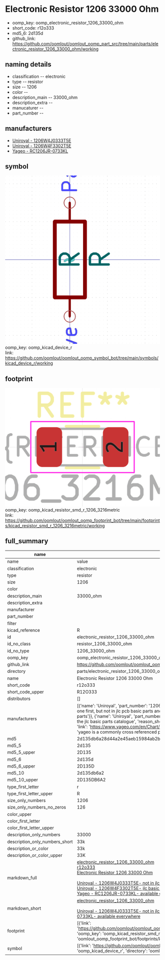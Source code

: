 # Electronic Resistor 1206 33000 Ohm

  
* oomp_key: oomp_electronic_resistor_1206_33000_ohm 
* short_code: r12o333
* md5_6: 2d135d  
* github_link: https://github.com/oomlout/oomlout_oomp_part_src/tree/main/parts/electronic_resistor_1206_33000_ohm/working  
## naming details
* classification -- electronic
* type -- resistor
* size -- 1206
* color -- 
* description_main -- 33000_ohm
* description_extra -- 
* manucaturer -- 
* part_number -- 


## manufacturers
* [Uniroyal - 1206W4J0333T5E]()  
* [Uniroyal - 1206W4F3302T5E]()  
* [Yageo - RC1206JR-0733KL](https://www.yageo.com/en/Chart/Download/pdf/RC1206JR-0733KL)  

## symbol

![](symbol/0/working/working_600.png)  
oomp_key: oomp_kicad_device_r  
link: https://github.com/oomlout/oomlout_oomp_symbol_bot/tree/main/symbols/kicad_device_r/working  

## footprint

![](footprint/0/working/working_600.png)  
oomp_key: oomp_kicad_resistor_smd_r_1206_3216metric  
link: https://github.com/oomlout/oomlout_oomp_footprint_bot/tree/main/footprints/kicad_resistor_smd_r_1206_3216metric/working  

## full_summary
| name | value | 
| --- | --- | 
| name | value | 
| classification | electronic | 
| type | resistor | 
| size | 1206 | 
| color |  | 
| description_main | 33000_ohm | 
| description_extra |  | 
| manufacturer |  | 
| part_number |  | 
| filter |  | 
| kicad_reference | R | 
| id | electronic_resistor_1206_33000_ohm | 
| id_no_class | resistor_1206_33000_ohm | 
| id_no_type | 1206_33000_ohm | 
| oomp_key | oomp_electronic_resistor_1206_33000_ohm | 
| github_link | https://github.com/oomlout/oomlout_oomp_part_src/tree/main/parts/electronic_resistor_1206_33000_ohm/working | 
| directory | parts/electronic_resistor_1206_33000_ohm | 
| name | Electronic Resistor 1206 33000 Ohm | 
| short_code | r12o333 | 
| short_code_upper | R12O333 | 
| distributors | [] | 
| manufacturers | [{'name': 'Uniroyal', 'part_number': '1206W4J0333T5E', 'link': '', 'id': 'manufacturer_uniroyal', 'note': {'reason': 'did this one first, but not in jlc pcb basic parts and 1 percent are and they are the same price', 'reason_short': 'not in jlc basic parts'}}, {'name': 'Uniroyal', 'part_number': '1206W4F3302T5E', 'link': '', 'id': 'manufacturer_uniroyal', 'note': {'reason': 'in the jlc basic parts catalogue', 'reason_short': 'jlc basic part'}}, {'name': 'Yageo', 'part_number': 'RC1206JR-0733KL', 'link': 'https://www.yageo.com/en/Chart/Download/pdf/RC1206JR-0733KL', 'id': 'manufacturer_yageo', 'note': {'reason': 'yageo is a commonly cross referenced part number', 'reason_short': 'available everywhere'}}] | 
| md5 | 2d135db6a28d44a2e45aeb15984ab2ba | 
| md5_5 | 2d135 | 
| md5_5_upper | 2D135 | 
| md5_6 | 2d135d | 
| md5_6_upper | 2D135D | 
| md5_10 | 2d135db6a2 | 
| md5_10_upper | 2D135DB6A2 | 
| type_first_letter | r | 
| type_first_letter_upper | R | 
| size_only_numbers | 1206 | 
| size_only_numbers_no_zeros | 126 | 
| color_upper |  | 
| color_first_letter |  | 
| color_first_letter_upper |  | 
| description_only_numbers | 33000 | 
| description_only_numbers_short | 33k | 
| description_or_color | 33k | 
| description_or_color_upper | 33K | 
| markdown_full | [electronic_resistor_1206_33000_ohm](https://github.com/oomlout/oomlout_oomp_part_src/tree/main/parts/electronic_resistor_1206_33000_ohm/working)<br>[r12o333](https://github.com/oomlout/oomlout_oomp_part_src/tree/main/parts/electronic_resistor_1206_33000_ohm/working)<br>[Electronic Resistor 1206 33000 Ohm](https://github.com/oomlout/oomlout_oomp_part_src/tree/main/parts/electronic_resistor_1206_33000_ohm/working)<br><br>[Uniroyal - 1206W4J0333T5E- not in jlc basic parts]() [(L)  ](https://www.lcsc.com/search?q=1206W4J0333T5E)[(D)  ](https://www.digikey.com/en/products?keywords=1206W4J0333T5E)[(M)  ](https://www.mouser.com/Search/Refine?Keyword=1206W4J0333T5E)[(N)  ](https://www.newark.com/search?st=1206W4J0333T5E)[(SZ)  ](https://so.szlcsc.com/global.html?k=1206W4J0333T5E)<br>[Uniroyal - 1206W4F3302T5E- jlc basic part]() [(L)  ](https://www.lcsc.com/search?q=1206W4F3302T5E)[(D)  ](https://www.digikey.com/en/products?keywords=1206W4F3302T5E)[(M)  ](https://www.mouser.com/Search/Refine?Keyword=1206W4F3302T5E)[(N)  ](https://www.newark.com/search?st=1206W4F3302T5E)[(SZ)  ](https://so.szlcsc.com/global.html?k=1206W4F3302T5E)<br>[Yageo - RC1206JR-0733KL- available everywhere](https://www.yageo.com/en/Chart/Download/pdf/RC1206JR-0733KL) [(L)  ](https://www.lcsc.com/search?q=RC1206JR-0733KL)[(D)  ](https://www.digikey.com/en/products?keywords=RC1206JR-0733KL)[(M)  ](https://www.mouser.com/Search/Refine?Keyword=RC1206JR-0733KL)[(N)  ](https://www.newark.com/search?st=RC1206JR-0733KL)[(SZ)  ](https://so.szlcsc.com/global.html?k=RC1206JR-0733KL)<br> | 
| markdown_short | [electronic_resistor_1206_33000_ohm](https://github.com/oomlout/oomlout_oomp_part_src/tree/main/parts/electronic_resistor_1206_33000_ohm/working)<br><br>[Uniroyal - 1206W4J0333T5E- not in jlc basic parts]()[Uniroyal - 1206W4F3302T5E- jlc basic part]()[Yageo - RC1206JR-0733KL- available everywhere](https://www.yageo.com/en/Chart/Download/pdf/RC1206JR-0733KL) | 
| footprint | [{'link': 'https://github.com/oomlout/oomlout_oomp_footprint_bot/tree/main/foootprntss/kicad_resistor_smd_r_1206_3216metric', 'oomp_key': 'oomp_kicad_resistor_smd_r_1206_3216metric', 'directory': 'oomlout_oomp_footprint_bot/footprints/kicad_resistor_smd_r_1206_3216metric//working/working.kicad_mod'}] | 
| symbol | [{'link': 'https://github.com/oomlout/oomlout_oomp_symbol_bot/tree/main/symbols/kicad_device_r', 'oomp_key': 'oomp_kicad_device_r', 'directory': 'oomlout_oomp_symbol_bot/symbols/kicad_device_r//working/working.kicad_sym'}] | 
